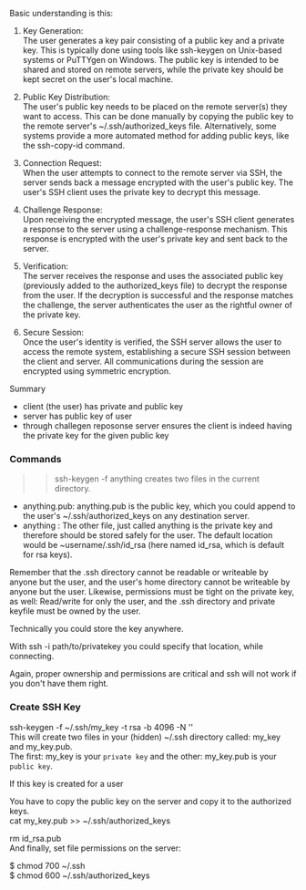Basic understanding is this:

1) Key Generation:   
The user generates a key pair consisting of a public key and a private key. This is typically done using tools like ssh-keygen on Unix-based systems or PuTTYgen on Windows. The public key is intended to be shared and stored on remote servers, while the private key should be kept secret on the user's local machine.

2) Public Key Distribution:  
The user's public key needs to be placed on the remote server(s) they want to access. This can be done manually by copying the public key to the remote server's ~/.ssh/authorized_keys file. Alternatively, some systems provide a more automated method for adding public keys, like the ssh-copy-id command.

3)  Connection Request:  
When the user attempts to connect to the remote server via SSH, the server sends back a message encrypted with the user's public key. The user's SSH client uses the private key to decrypt this message.

4) Challenge Response:  
Upon receiving the encrypted message, the user's SSH client generates a response to the server using a challenge-response mechanism. This response is encrypted with the user's private key and sent back to the server.

5) Verification:  
The server receives the response and uses the associated public key (previously added to the authorized_keys file) to decrypt the response from the user. If the decryption is successful and the response matches the challenge, the server authenticates the user as the rightful owner of the private key.
6) Secure Session:  
Once the user's identity is verified, the SSH server allows the user to access the remote system, establishing a secure SSH session between the client and server. All communications during the session are encrypted using symmetric encryption.

Summary
- client (the user) has private and public key
- server has public key of user
- through challegen reposonse server ensures the client is indeed having the private key for the given public key

### Commands

>> ssh-keygen -f anything 
creates two files in the current directory. 
- anything.pub: anything.pub is the public key, which you could append to the user's ~/.ssh/authorized_keys on any destination server.
- anything : The other file, just called anything is the private key and therefore should be stored safely for the user. The default location would be ~username/.ssh/id_rsa (here named id_rsa, which is default for rsa keys). 

Remember that the .ssh directory cannot be readable or writeable by anyone but the user, and the user's home directory cannot be writeable by anyone but the user. Likewise, permissions must be tight on the private key, as well: Read/write for only the user, and the .ssh directory and private keyfile must be owned by the user.

Technically you could store the key anywhere. 

With ssh -i path/to/privatekey you could specify that location, while connecting. 

Again, proper ownership and permissions are critical and ssh will not work if you don't have them right.

### Create SSH Key 
ssh-keygen -f ~/.ssh/my_key -t rsa -b 4096 -N ''  
This will create two files in your (hidden) ~/.ssh directory called: my_key and my_key.pub.  
The first: my_key is your `private key` and the other: my_key.pub is your `public key`.  

If this key is created for a user

You have to copy the public key on the server and copy it to the authorized keys.  
cat my_key.pub >> ~/.ssh/authorized_keys   

rm id_rsa.pub   
And finally, set file permissions on the server:  

$ chmod 700 ~/.ssh  
$ chmod 600 ~/.ssh/authorized_keys 